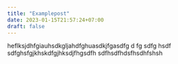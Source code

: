 ```yaml
---
title: "Examplepost"
date: 2023-01-15T21:57:24+07:00
draft: false
---
```


heflksjdhfgiauhsdkgljahdfghuasdkjfgasdfg
d
fg
sdfg
hsdf
sdfghsfgjkhskdfgjhksdjfhgsdfh
sdfhsdfhdsfhsdhfshsh